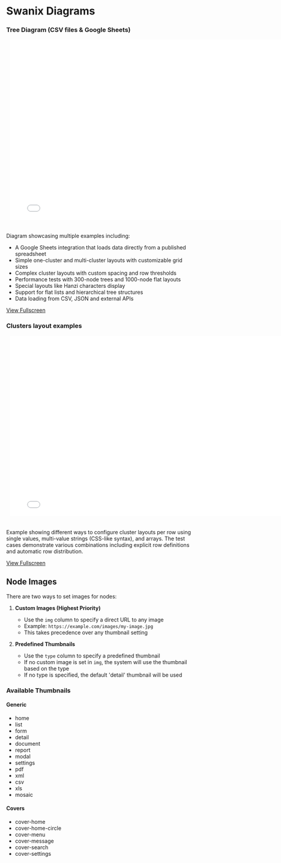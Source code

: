 <figure class="hero-large" style="--hero-image:url(https://source.unsplash.com/g-YsyUUwT9M/1800x600);"></figure>

# Swanix Diagrams


### Tree Diagram (CSV files & Google Sheets)

<div style="width: 780px; height: 500px; margin: 10px; position: relative;"><iframe allowfullscreen frameborder="0" style="width:780px; height:480px" src="./demo/d3"></iframe></div>

Diagram showcasing multiple examples including:
- A Google Sheets integration that loads data directly from a published spreadsheet
- Simple one-cluster and multi-cluster layouts with customizable grid sizes
- Complex cluster layouts with custom spacing and row thresholds
- Performance tests with 300-node trees and 1000-node flat layouts
- Special layouts like Hanzi characters display
- Support for flat lists and hierarchical tree structures
- Data loading from CSV, JSON and external APIs

[View Fullscreen](https://swanix.org/diagrams/demo/d3)

### Clusters layout examples

<div style="width: 780px; height: 500px; margin: 10px; position: relative;"><iframe allowfullscreen frameborder="0" style="width:780px; height:480px" src="./demo/d3"></iframe></div>

Example showing different ways to configure cluster layouts per row using single values, multi-value strings (CSS-like syntax), and arrays. The test cases demonstrate various combinations including explicit row definitions and automatic row distribution.

[View Fullscreen](https://swanix.org/diagrams/demo/d3/layout)


## Node Images

There are two ways to set images for nodes:

1. **Custom Images (Highest Priority)**
   - Use the `img` column to specify a direct URL to any image
   - Example: `https://example.com/images/my-image.jpg`
   - This takes precedence over any thumbnail setting

2. **Predefined Thumbnails**
   - Use the `type` column to specify a predefined thumbnail
   - If no custom image is set in `img`, the system will use the thumbnail based on the type
   - If no type is specified, the default 'detail' thumbnail will be used

### Available Thumbnails

#### Generic

- home
- list
- form
- detail
- document
- report
- modal
- settings
- pdf
- xml
- csv
- xls
- mosaic

#### Covers

- cover-home
- cover-home-circle
- cover-menu
- cover-message
- cover-search
- cover-settings
